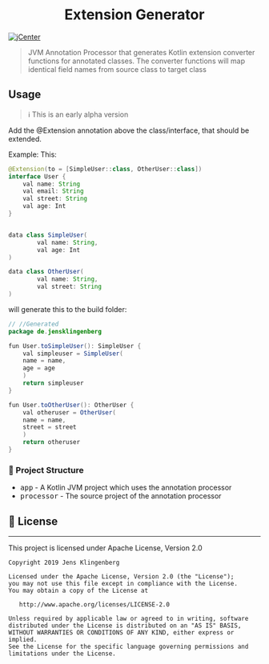 <h1 align="center">Extension Generator </h1>

[![jCenter](https://img.shields.io/badge/Apache-2.0-green.svg
)](https://github.com/Foso/ExtensionGenerator/blob/master/LICENSE)
  

> JVM Annotation Processor that generates Kotlin extension converter functions for annotated classes.
The converter functions will map identical field names from source class to target class

## Usage

> :information_source: This is an early alpha version

Add the @Extension annotation above the class/interface, that should be extended.

Example:
This:

```java
@Extension(to = [SimpleUser::class, OtherUser::class])
interface User {
    val name: String
    val email: String
    val street: String
    val age: Int
}


data class SimpleUser(
        val name: String,
        val age: Int
)

data class OtherUser(
        val name: String,
        val street: String
)
```

will generate this to the build folder:

```java
// //Generated
package de.jensklingenberg

fun User.toSimpleUser(): SimpleUser {
    val simpleuser = SimpleUser(
    name = name,
    age = age
    )
    return simpleuser
}

fun User.toOtherUser(): OtherUser {
    val otheruser = OtherUser(
    name = name,
    street = street
    )
    return otheruser
}

```

### 👷 Project Structure
 * <kbd>app</kbd> - A Kotlin JVM project which uses the annotation processor
 * <kbd>processor</kbd> - The source project of the annotation processor

## 📜 License

-------

This project is licensed under Apache License, Version 2.0

    Copyright 2019 Jens Klingenberg

    Licensed under the Apache License, Version 2.0 (the "License");
    you may not use this file except in compliance with the License.
    You may obtain a copy of the License at

       http://www.apache.org/licenses/LICENSE-2.0

    Unless required by applicable law or agreed to in writing, software
    distributed under the License is distributed on an "AS IS" BASIS,
    WITHOUT WARRANTIES OR CONDITIONS OF ANY KIND, either express or implied.
    See the License for the specific language governing permissions and
    limitations under the License.
